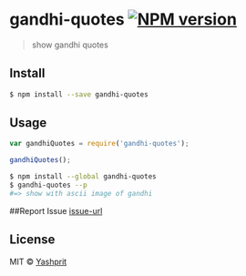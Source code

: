 #  gandhi-quotes [![NPM version][npm-image]][npm-url]

> show gandhi quotes


## Install

```sh
$ npm install --save gandhi-quotes
```


## Usage

```js
var gandhiQuotes = require('gandhi-quotes');

gandhiQuotes();
```

```sh
$ npm install --global gandhi-quotes
$ gandhi-quotes --p
#=> show with ascii image of gandhi
```


##Report Issue
[issue-url]


## License

MIT © [Yashprit](yashprit.github.io)

[issue-url]: https://github.com/yashprit/gandhi-quotes/issues
[npm-url]: https://npmjs.org/package/gandhi-quotes
[npm-image]: https://badge.fury.io/js/gandhi-quotes.svg
